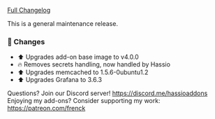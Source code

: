 [Full Changelog][changelog]

This is a general maintenance release.

### 🔨  Changes

- :arrow_up: Upgrades add-on base image to v4.0.0
- :fire: Removes secrets handling, now handled by Hassio
- :arrow_up: Upgrades memcached to 1.5.6-0ubuntu1.2
- :arrow_up: Upgrades Grafana to 3.6.3

[changelog]: https://github.com/hassio-addons/addon-grafana/compare/v2.2.5...v2.3.0

Questions? Join our Discord server! https://discord.me/hassioaddons
Enjoying my add-ons? Consider supporting my work: https://patreon.com/frenck